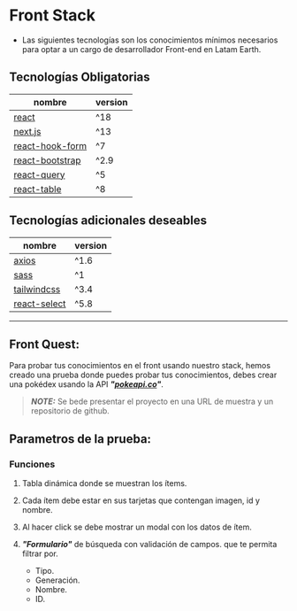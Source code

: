 


# Front Stack


- Las siguientes tecnologías son los conocimientos mínimos necesarios para optar a un cargo de desarrollador Front-end en Latam Earth.


## Tecnologías Obligatorias

| nombre | version |
|----------|-------|
| [react](https://react.dev/)    | ^18   |
| [next.js](https://nextjs.org/)    | ^13   |
| [react-hook-form](https://react-hook-form.com/)    | ^7  |
| [react-bootstrap](https://react-bootstrap.netlify.app/)    | ^2.9 |
| [react-query](https://www.npmjs.com/package/@tanstack/react-query)    | ^5   |
| [react-table](https://www.npmjs.com/package/@tanstack/react-table)    | ^8   |



## Tecnologías adicionales deseables

| nombre | version |
|----------|-------|
| [axios](https://www.npmjs.com/package/axios)    | ^1.6  |
| [sass](https://www.npmjs.com/package/sass)    | ^1   |
| [tailwindcss](https://www.npmjs.com/package/tailwindcss)    | ^3.4 |
| [react-select](https://www.npmjs.com/package/react-select)    | ^5.8 |


____
## Front Quest:


Para probar tus conocimientos en el front usando nuestro stack, hemos creado una prueba donde puedes probar tus conocimientos, debes crear una pokédex usando la API ***"[pokeapi.co](https://pokeapi.co/)"***.

> ***NOTE:*** Se bede presentar el proyecto en una URL de muestra y un repositorio de github.


## Parametros de la prueba:


### Funciones

1. Tabla dinámica donde se muestran los ítems.

2.  Cada ítem debe estar en sus tarjetas que contengan imagen, id y nombre.

3. Al hacer click se debe mostrar un modal con los datos de ítem.

2. ***"Formulario"*** de búsqueda con validación de campos. que te permita filtrar por.

	- Tipo.
	- Generación.
	- Nombre.
	- ID.

